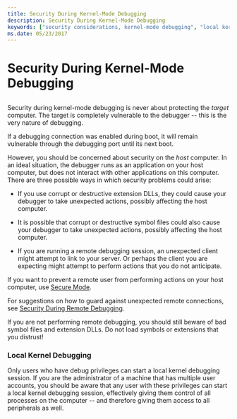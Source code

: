```yaml
---
title: Security During Kernel-Mode Debugging
description: Security During Kernel-Mode Debugging
keywords: ["security considerations, kernel-mode debugging", "local kernel debugging, security considerations"]
ms.date: 05/23/2017
---
```


# Security During Kernel-Mode Debugging


## <span id="ddk_security_during_kernel_mode_debugging_dbg"></span><span id="DDK_SECURITY_DURING_KERNEL_MODE_DEBUGGING_DBG"></span>


Security during kernel-mode debugging is never about protecting the *target* computer. The target is completely vulnerable to the debugger -- this is the very nature of debugging.

If a debugging connection was enabled during boot, it will remain vulnerable through the debugging port until its next boot.

However, you should be concerned about security on the *host* computer. In an ideal situation, the debugger runs as an application on your host computer, but does not interact with other applications on this computer. There are three possible ways in which security problems could arise:

-   If you use corrupt or destructive extension DLLs, they could cause your debugger to take unexpected actions, possibly affecting the host computer.

-   It is possible that corrupt or destructive symbol files could also cause your debugger to take unexpected actions, possibly affecting the host computer.

-   If you are running a remote debugging session, an unexpected client might attempt to link to your server. Or perhaps the client you are expecting might attempt to perform actions that you do not anticipate.

If you want to prevent a remote user from performing actions on your host computer, use [Secure Mode](secure-mode.md).

For suggestions on how to guard against unexpected remote connections, see [Security During Remote Debugging](security-during-remote-debugging.md).

If you are not performing remote debugging, you should still beware of bad symbol files and extension DLLs. Do not load symbols or extensions that you distrust!

### <span id="local_kernel_debugging"></span><span id="LOCAL_KERNEL_DEBUGGING"></span>Local Kernel Debugging

Only users who have debug privileges can start a local kernel debugging session. If you are the administrator of a machine that has multiple user accounts, you should be aware that any user with these privileges can start a local kernel debugging session, effectively giving them control of all processes on the computer -- and therefore giving them access to all peripherals as well.

 

 